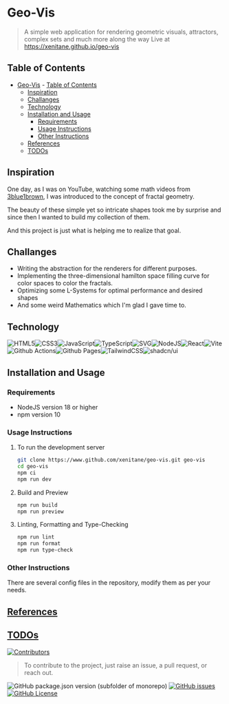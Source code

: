 # Geo-Vis

> A simple web application for rendering geometric visuals, attractors, complex sets and much more along the way
> Live at <https://xenitane.github.io/geo-vis>

## Table of Contents

- [Geo-Vis](#geo-vis) - [Table of Contents](#table-of-contents)
  - [Inspiration](#inspiration)
  - [Challanges](#challanges)
  - [Technology](#technology)
  - [Installation and Usage](#installation-and-usage)
    - [Requirements](#requirements)
    - [Usage Instructions](#usage-instructions)
    - [Other Instructions](#other-instructions)
  - [References](#references)
  - [TODOs](#todos)

## Inspiration

One day, as I was on YouTube, watching some math videos from [3blue1brown](https://www.youtube.com/@3blue1brown), I was introduced to the concept of fractal geometry.

The beauty of these simple yet so intricate shapes took me by surprise and since then I wanted to build my collection of them.

And this project is just what is helping me to realize that goal.

## Challanges

- Writing the abstraction for the renderers for different purposes.
- Implementing the three-dimensional hamilton space filling curve for color spaces to color the fractals.
- Optimizing some L-Systems for optimal performance and desired shapes
- And some weird Mathematics which I'm glad I gave time to.

## Technology

![HTML5](https://img.shields.io/badge/html5-%23E34F26.svg?style=for-the-badge&logo=html5&logoColor=white)![CSS3](https://img.shields.io/badge/css3-%231572B6.svg?style=for-the-badge&logo=css3&logoColor=white)![JavaScript](https://img.shields.io/badge/javascript-%23F7DF1E.svg?style=for-the-badge&logo=javascript&logoColor=white)![TypeScript](https://img.shields.io/badge/typescript-%233178C6.svg?style=for-the-badge&logo=typescript&logoColor=white)![SVG](https://img.shields.io/badge/svg-%23FFB13B.svg?style=for-the-badge&logo=svg&logoColor=white)![NodeJS](https://img.shields.io/badge/node.js-%23339933.svg?style=for-the-badge&logo=nodedotjs&logoColor=white)![React](https://img.shields.io/badge/react-%2361DAFB.svg?style=for-the-badge&logo=react&logoColor=white)![Vite](https://img.shields.io/badge/vite-%23646CFF.svg?style=for-the-badge&logo=vite&logoColor=white)![Github Actions](https://img.shields.io/badge/github_actions-%232088FF.svg?style=for-the-badge&logo=githubactions&logoColor=white)![Github Pages](https://img.shields.io/badge/github_pages-%23222222.svg?style=for-the-badge&logo=githubpages&logoColor=white)![TailwindCSS](https://img.shields.io/badge/tailwindcss-%2306B6D4.svg?style=for-the-badge&logo=tailwindcss&logoColor=white)![shadcn/ui](https://img.shields.io/badge/shadcn/ui-%23000000.svg?style=for-the-badge&logo=shadcnui&logoColor=white)

## Installation and Usage

### Requirements

- NodeJS version 18 or higher
- npm version 10

### Usage Instructions

1. To run the development server

    ```bash
    git clone https://www.github.com/xenitane/geo-vis.git geo-vis
    cd geo-vis
    npm ci
    npm run dev
    ```

2. Build and Preview

    ```bash
    npm run build
    npm run preview
    ```

3. Linting, Formatting and Type-Checking

    ```bash
    npm run lint
    npm run format
    npm run type-check
    ```

### Other Instructions

There are several config files in the repository, modify them as per your needs.

## [References](./references.md)

## [TODOs](./todo.md)

[![Contributors](https://contrib.rocks/image?repo=xenitane/geo-vis)](https://github.com/xenitane/geo-vis/graphs/contributors)

> To contribute to the project, just raise an issue, a pull request, or reach out.

![GitHub package.json version (subfolder of monorepo)](https://img.shields.io/github/package-json/v/xenitane/geo-vis?style=flat-square) [![GitHub issues](https://img.shields.io/github/issues/xenitane/geo-vis?style=flat-square)](https://www.github.com/xenitane/geo-vis/issues)[![GitHub License](https://img.shields.io/github/license/xenitane/geo-vis?style=flat-square)
](./license.md)
